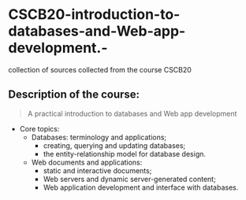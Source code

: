 # CSCB20-introduction-to-databases-and-Web-app-development.-
collection of sources collected from the course CSCB20
## Description of the course:   
  > A practical introduction to databases and Web app development
  * Core topics:    
    + Databases: terminology and applications; 
      + creating, querying and updating databases; 
      + the entity-relationship model for database design. 
    + Web documents and applications: 
      + static and interactive documents; 
      + Web servers and dynamic server-generated content; 
      + Web application development and interface with databases.  
